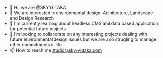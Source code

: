 - 👋 Hi, we are @SKYYUTAKA
- 👀 We are interested in environmental design, Architecture, Landscape and Design Research
- 🌱 I'm currently learning about headless CMS and data based application for potential future projects
- 💞️ I’m looking to collaborate on any interesting projects dealing with future environmental design issues but we are also strugling to manage other commitments in life
- 📫 How to reach me studio@sky-yutaka.com

<!---
SKYYUTAKA/SKYYUTAKA is a ✨ special ✨ repository because its `README.md` (this file) appears on your GitHub profile.
You can click the Preview link to take a look at your changes.
--->
